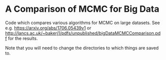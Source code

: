 # A Comparison of MCMC for Big Data

Code which compares various algorithms for MCMC on large datasets. See e.g. https://arxiv.org/abs/1706.05439v1 or http://lancs.ac.uk/~bakerj1/pdfs/unpublished/bigDataMCMCComparison.pdf for the results.

Note that you will need to change the directories to which things are saved to.
